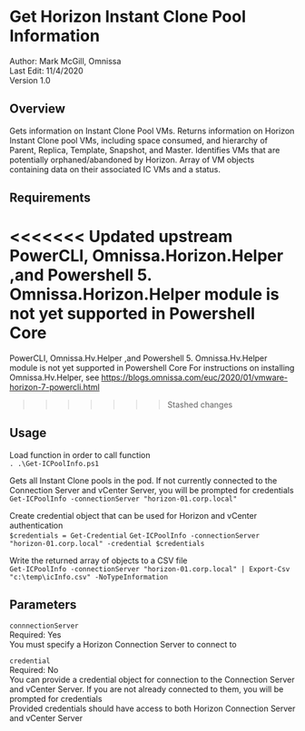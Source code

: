 # Get Horizon Instant Clone Pool Information

Author: Mark McGill, Omnissa  
Last Edit: 11/4/2020  
Version 1.0  

## Overview
<!-- Summary Start -->
Gets information on Instant Clone Pool VMs. Returns information on Horizon Instant Clone pool VMs, including space consumed, and hierarchy of Parent, Replica, Template, Snapshot, and Master. Identifies VMs that are potentially orphaned/abandoned by Horizon. Array of VM objects containing data on their associated IC VMs and a status.
<!-- Summary End -->
## Requirements
<<<<<<< Updated upstream
PowerCLI, Omnissa.Horizon.Helper ,and Powershell 5. Omnissa.Horizon.Helper module is not yet supported in Powershell Core
=======
PowerCLI, Omnissa.Hv.Helper ,and Powershell 5. Omnissa.Hv.Helper module is not yet supported in Powershell Core
For instructions on installing Omnissa.Hv.Helper, see https://blogs.omnissa.com/euc/2020/01/vmware-horizon-7-powercli.html
>>>>>>> Stashed changes

## Usage
Load function in order to call function  
`. .\Get-ICPoolInfo.ps1`

Gets all Instant Clone pools in the pod.  If not currently connected to the Connection Server and vCenter Server, you will be prompted for credentials  
`Get-ICPoolInfo -connectionServer "horizon-01.corp.local"`

Create credential object that can be used for Horizon and vCenter authentication  
`$credentials = Get-Credential`
`Get-ICPoolInfo -connectionServer "horizon-01.corp.local" -credential $credentials`

Write the returned array of objects to a CSV file  
`Get-ICPoolInfo -connectionServer "horizon-01.corp.local" | Export-Csv "c:\temp\icInfo.csv" -NoTypeInformation`

## Parameters
`connnectionServer`  
Required: Yes  
You must specify a Horizon Connection Server to connect to

`credential`  
Required: No  
You can provide a credential object for connection to the Connection Server and vCenter Server.  If you are not already connected to them, you will be prompted for credentials  
Provided credentials should have access to both Horizon Connection Server and vCenter Server